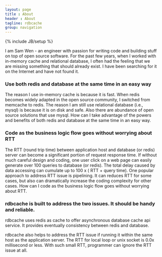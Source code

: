 ```yaml
---
layout: page
title : About
header : About
tagline: rdbcache
group: navigation
---
```

{% include JB/setup %}

I am Sam Wen - an engineer with passion for writing code and building stuff on top of open source software. For the past few years, when I worked with in-memory cache and relational database, I often had the feeling that we are missing something that should already exist. I have been searching for it on the Internet and have not found it.


### Use both redis and database at the same time in an easy way

The reason I use in-memory cache is because it is fast. When redis becomes widely adapted in the open source community, I switched from memcache to redis. The reason I am still use relational database (i.e., mysql) is because it is on disk and safe. Also there are abundance of open source solutions that use mysql. How can I take advantage of the powers and benefits of both redis and database at the same time in an easy way.


### Code as the business logic flow goes without worrying about RTT

The RTT (round trip time) between application host and database (or redis) server can become a significant portion of request response time. If without much careful design and coding, one user click on a web page can easily generate over 100 queries to database (or redis). The total delay caused by data accessing can cumulate up to 100 x ( RTT + query time). One popular approach to address RTT issue is pipelining. It can reduces RTT  for some cases, but also can dramatically increase the coding complexity for other cases. How can I code as the business logic flow goes without worrying about RTT.


### rdbcache is built to address the two issues. It should be handy and reliable.

rdbcache uses redis as cache to offer asynchronous database cache api service. It provides eventually consistency between redis and database.  

rdbcache also helps to address the RTT issue if running it within the same host as the application server. The RTT for local loop or unix socket is 0.0x millisecond or less. With such small RTT, programmer can ignore the RTT issue at all.
